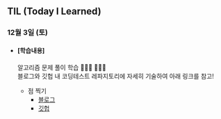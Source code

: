 ## TIL (Today I Learned)

### 12월 3일 (토)

- #### [학습내용]
  
  알고리즘 문제 풀이 학습 🧑🏻‍💻  🧑🏻‍💻    
  블로그와 깃헙 내 코딩테스트 레파지토리에 자세히 기술하여 아래 링크를 참고!     
  
  - 점 찍기   
    - [블로그](https://green1229.tistory.com/306)   
    - [깃헙](https://github.com/GREENOVER/CodingTest/tree/main/점찍기)   
